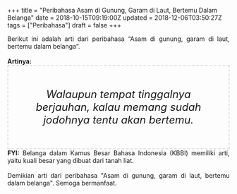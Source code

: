 +++
title = "Peribahasa Asam di Gunung, Garam di Laut, Bertemu Dalam Belanga"
date = 2018-10-15T09:19:00Z
updated = 2018-12-06T03:50:27Z
tags = ["Peribahasa"]
draft = false
+++

<div dir="ltr" style="text-align: left;" trbidi="on"><div style="text-align: justify;">Berikut ini adalah arti dari peribahasa “Asam di gunung, garam di laut, bertemu dalam belanga”.</div><br /><div style="text-align: justify;"><b>Artinya:</b></div><div style="border: 2px dashed #ddd; font-size: 24px; height: auto; margin: 0 auto; padding: 50px; text-align: center; width: auto;"><i>Walaupun tempat tinggalnya berjauhan, kalau memang sudah jodohnya tentu akan bertemu.</i></div><div style="text-align: justify;"><b>FYI:</b> Belanga dalam Kamus Besar Bahasa Indonesia (KBBI) memiliki arti, yaitu kuali besar yang dibuat dari tanah liat.</div><div style="text-align: justify;"><br /></div><div style="text-align: justify;">Demikian arti dari peribahasa "Asam di gunung, garam di laut, bertemu dalam belanga". Semoga bermanfaat.</div></div>
